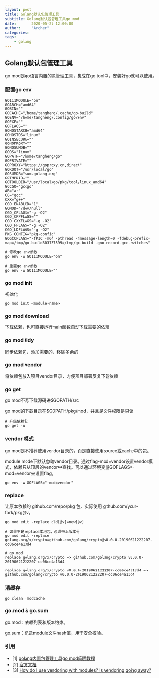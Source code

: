 ```yaml
---
layout: post
title: Golang默认包管理工具
subtitle: Golang默认包管理工具go mod
date:       2020-05-27 12:00:00
author:     "Archer"
categories: 
tags:
    - golang
---
```


## Golang默认包管理工具

go mod是go语言内置的包管理工具，集成在go tool中，安装好go就可以使用。

### 配置go env

```shell
GO111MODULE="on"
GOARCH="amd64"
GOBIN=""
GOCACHE="/home/tangheng/.cache/go-build"
GOENV="/home/tangheng/.config/go/env"
GOEXE=""
GOFLAGS=""
GOHOSTARCH="amd64"
GOHOSTOS="linux"
GOINSECURE=""
GONOPROXY=""
GONOSUMDB=""
GOOS="linux"
GOPATH="/home/tangheng/go"
GOPRIVATE=""
GOPROXY="https://goproxy.cn,direct"
GOROOT="/usr/local/go"
GOSUMDB="sum.golang.org"
GOTMPDIR=""
GOTOOLDIR="/usr/local/go/pkg/tool/linux_amd64"
GCCGO="gccgo"
AR="ar"
CC="gcc"
CXX="g++"
CGO_ENABLED="1"
GOMOD="/dev/null"
CGO_CFLAGS="-g -O2"
CGO_CPPFLAGS=""
CGO_CXXFLAGS="-g -O2"
CGO_FFLAGS="-g -O2"
CGO_LDFLAGS="-g -O2"
PKG_CONFIG="pkg-config"
GOGCCFLAGS="-fPIC -m64 -pthread -fmessage-length=0 -fdebug-prefix-map=/tmp/go-build303757599=/tmp/go-build -gno-record-gcc-switches"
```

```shell
# 修改go env参数
go env -w GO111MODULE="on"

# 重置go env参数
go env -w GO111MODULE=""
```

### go mod init

初始化

```shell
go mod init <module-name>
```

### go mod download

下载依赖，也可直接运行main函数自动下载需要的依赖

### go mod tidy

同步依赖包，添加需要的，移除多余的

### go mod vendor

将依赖包放入项目vendor目录，方便项目部署反复下载依赖

### go get

go mod不再下载源码进$GOPATH/src

go mod的下载目录在$GOPATH/pkg/mod，并且是文件权限是只读

```shell
# 升级依赖包
go get -u 
```

### vendor 模式

go mod是不推荐使用vendor目录的，而是直接使用source或cache中的包。

module mode下默认忽略vendor目录。通过flag-mod=vendor设置vendor模式，依赖只从顶层的vendor中查找。可以通过环境变量GOFLAGS=-mod=vendor来设置flag。

```shell
go env -w GOFLAGS="-mod=vendor"
```

### replace

让原本依赖的 github.com/repo/pkg 包，实际使用 github.com/your-fork/pkg@v。

```shell
go mod edit -replace old[@v]=new[@v]

# 如果不是replace本地包，必须带上版本号
go mod edit -replace golang.org/x/crypto=github.com/golang/crypto@v0.0.0-20190621222207-cc06ce4a13d4
```

```shell
# go.mod
replace golang.org/x/crypto => github.com/golang/crypto v0.0.0-20190621222207-cc06ce4a13d4

replace golang.org/x/crypto v0.0.0-20190621222207-cc06ce4a13d4 => github.com/golang/crypto v0.0.0-20190621222207-cc06ce4a13d4
```

### 清缓存

```shell
go clean -modcache
```

### go.mod & go.sum

go.mod：依赖列表和版本约束。

go.sum：记录module文件hash值，用于安全校验。

### 引用

- [1] [golang内置包管理工具go mod简明教程](https://segmentfault.com/a/1190000019314903)
- [2] [官方文档](https://tip.golang.org/cmd/go/#hdr-Download_modules_to_local_cache)
- [3] [How do I use vendoring with modules? Is vendoring going away?](https://github.com/golang/go/wiki/Modules#how-do-i-use-vendoring-with-modules-is-vendoring-going-away)